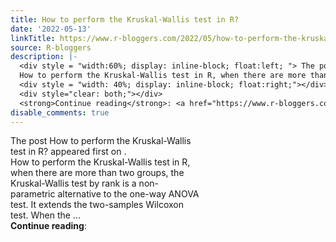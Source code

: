 ```yaml
---
title: How to perform the Kruskal-Wallis test in R?
date: '2022-05-13'
linkTitle: https://www.r-bloggers.com/2022/05/how-to-perform-the-kruskal-wallis-test-in-r/
source: R-bloggers
description: |-
  <div style = "width:60%; display: inline-block; float:left; "> The post How to perform the Kruskal-Wallis test in R? appeared first on .<br />
  How to perform the Kruskal-Wallis test in R, when there are more than two groups, the Kruskal-Wallis test by rank is a non-parametric alternative to the one-way ANOVA test. It extends the two-samples Wilcoxon test. When the ...</div>
  <div style = "width: 40%; display: inline-block; float:right;"></div>
  <div style="clear: both;"></div>
  <strong>Continue reading</strong>: <a href="https://www.r-bloggers.com/2022/05/how-to-perform-the-kruskal-wallis-test-in-r/ ...
disable_comments: true
---
```

<div style = "width:60%; display: inline-block; float:left; "> The post How to perform the Kruskal-Wallis test in R? appeared first on .<br />
How to perform the Kruskal-Wallis test in R, when there are more than two groups, the Kruskal-Wallis test by rank is a non-parametric alternative to the one-way ANOVA test. It extends the two-samples Wilcoxon test. When the ...</div>
<div style = "width: 40%; display: inline-block; float:right;"></div>
<div style="clear: both;"></div>
<strong>Continue reading</strong>: <a href="https://www.r-bloggers.com/2022/05/how-to-perform-the-kruskal-wallis-test-in-r/ ...